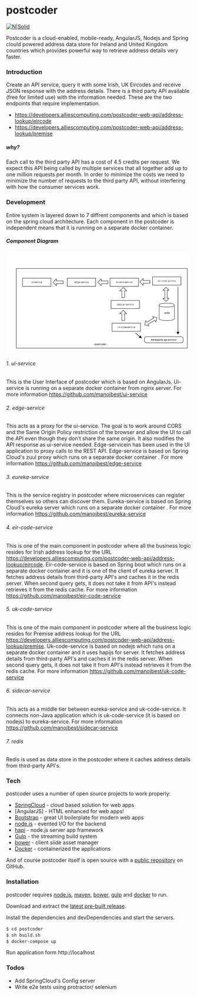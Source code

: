 # postcoder

[![N|Solid](https://cldup.com/dTxpPi9lDf.thumb.png)](http://projects.spring.io/spring-cloud/)

Postcoder is a cloud-enabled, mobile-ready, AngularJS, Nodejs and Spring clould powered address data store for Ireland and United Kingdom countries which provides powerful way to retrieve address details very faster.

### Introduction
Create an API service, query it with some Irish, UK Eircodes and receive JSON response with the address details. There is a third party API available (free for limited use) with the information needed. These are the two endpoints that require implementation.

- https://developers.alliescomputing.com/postcoder-web-api/address-lookup/eircode
- https://developers.alliescomputing.com/postcoder-web-api/address-lookup/premise

##### why?
Each call to the third party API has a cost of 4.5 credits per request. We expect this API being called by multiple services that all together add up to one million requests per month. In order to minimize the costs we need to minimize the number of requests to the third party API, without interfering with how the consumer services work.

### Development
Entire system is layered down to 7 diffrent components and which is based on the spring cloud architecture. Each component in the postcoder is independent means that it is running on a separate docker container.

##### Component Diagram

![alt tag](https://github.com/manojbest/postcoder/blob/master/postcoder.png)


###### 1. ui-service
This is the User Interface of postcoder which is based on AngularJs. Ui-service is running on a separate docker container from nginx server. 
For more information https://github.com/manojbest/ui-service

###### 2. edge-service
This acts as a proxy for the ui-service. The goal is to work around CORS and the Same Origin Policy restriction of the browser and allow the UI to call the API even though they don’t share the same origin. It also modifies the API response as ui-service needed. Edge-servicein has been used in the UI application to proxy calls to the REST API. 
Edge-service is based on Spring Cloud's zuul proxy which runs on a separate docker container .
For more information https://github.com/manojbest/edge-service

###### 3. eureka-service
This is the service registry in postcoder where microservices can register themselves so others can discover them.
Eureka-service is based on Spring Cloud's eureka server which runs on a separate docker container .
For more information https://github.com/manojbest/eureka-service

###### 4. eir-code-service
This is one of the main component in postcoder where all the business logic resides for Irish address lookup for the URL https://developers.alliescomputing.com/postcoder-web-api/address-lookup/eircode.
Eir-code-service is based on Spring boot which runs on a separate docker container and it is one of the client of eureka server. It fetches address details from third-party API's and caches it in the redis server. When second query gets, it does not take it from API's instead retrieves it from the redis cache.
For more information https://github.com/manojbest/eir-code-service

###### 5. uk-code-service
This is one of the main component in postcoder where all the business logic resides for Premise address lookup for the URL https://developers.alliescomputing.com/postcoder-web-api/address-lookup/premise.
Uk-code-service is based on nodejs which runs on a separate docker container and it uses hapijs for server. It fetches address details from third-party API's and caches it in the redis server. When second query gets, it does not take it from API's instead retrieves it from the redis cache.
For more information https://github.com/manojbest/uk-code-service

###### 6. sidecar-service
This acts as a middle tier between eureka-service and uk-code-service. It connects non-Java application which is uk-code-service (it is based on nodejs) to eureka-service.
For more information https://github.com/manojbest/sidecar-service

###### 7. redis
Redis is used as data store in the postcoder where it caches address details from third-party API's.

### Tech

postcoder uses a number of open source projects to work properly:

* [SpringCloud] - cloud based solution for web apps
* [AngularJS] - HTML enhanced for web apps!
* [Bootstrap] - great UI boilerplate for modern web apps
* [node.js] - evented I/O for the backend
* [hapi] -  node.js server app framework 
* [Gulp] - the streaming build system
* [bower] -  client siide asset manager
* [Docker] - containerized the applications

And of course postcoder itself is open source with a [public repository][dill]
 on GitHub.

### Installation

postcoder requires [node.js], [maven], [bower], [gulp] and [docker] to run.

Download and extract the [latest pre-built release](https://github.com/manojbest/postcoder).

Install the dependencies and devDependencies and start the servers.

```sh
$ cd postcoder
$ sh build.sh
$ docker-compose up
```

Run application form http://localhost

### Todos

 - Add SpringCloud's Config server
 - Write e2e tests using protractor/ selenium

[dill]: <https://github.com/manojbest/postcoder>
[SpringCloud]: <http://projects.spring.io/spring-cloud/>
[node.js]: <http://nodejs.org>
[Bootstrap]: <http://twitter.github.com/bootstrap/>
[hapi]: <https://hapijs.com/>
[Gulp]: <http://gulpjs.com>
[bower]: https://bower.io/
[Docker]: <https://hapijs.com/>
[maven]: <https://maven.apache.org/>